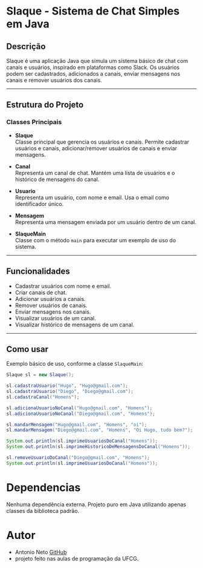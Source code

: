 # Slaque - Sistema de Chat Simples em Java

## Descrição

Slaque é uma aplicação Java que simula um sistema básico de chat com canais e usuários, inspirado em plataformas como Slack. Os usuários podem ser cadastrados, adicionados a canais, enviar mensagens nos canais e remover usuários dos canais.

---

## Estrutura do Projeto

### Classes Principais

- **Slaque**  
  Classe principal que gerencia os usuários e canais. Permite cadastrar usuários e canais, adicionar/remover usuários de canais e enviar mensagens.

- **Canal**  
  Representa um canal de chat. Mantém uma lista de usuários e o histórico de mensagens do canal.

- **Usuario**  
  Representa um usuário, com nome e email. Usa o email como identificador único.

- **Mensagem**  
  Representa uma mensagem enviada por um usuário dentro de um canal.

- **SlaqueMain**  
  Classe com o método `main` para executar um exemplo de uso do sistema.

---

## Funcionalidades

- Cadastrar usuários com nome e email.
- Criar canais de chat.
- Adicionar usuários a canais.
- Remover usuários de canais.
- Enviar mensagens nos canais.
- Visualizar usuários de um canal.
- Visualizar histórico de mensagens de um canal.

---

## Como usar

Exemplo básico de uso, conforme a classe `SlaqueMain`:

```java
Slaque sl = new Slaque();

sl.cadastraUsuario("Hugo", "Hugo@gmail.com");
sl.cadastraUsuario("Diego", "Diego@gmail.com");
sl.cadastraCanal("Homens");

sl.adicionaUsuarioNoCanal("Hugo@gmail.com", "Homens");
sl.adicionaUsuarioNoCanal("Diego@gmail.com", "Homens");

sl.mandarMensagem("Hugo@gmail.com", "Homens", "oi");
sl.mandarMensagem("Diego@gmail.com", "Homens", "Oi Hugo, tudo bem?");

System.out.println(sl.imprimeUsuariosDoCanal("Homens"));
System.out.println(sl.imprimeHistoricoDeMensagensDoCanal("Homens"));

sl.removeUsuarioDoCanal("Diego@gmail.com", "Homens");
System.out.println(sl.imprimeUsuariosDoCanal("Homens")); 

```
# Dependencias
Nenhuma dependência externa. Projeto puro em Java utilizando apenas classes da biblioteca padrão.

# Autor
- Antonio Neto [GitHub](https://www.github.com/Antonio-Farias-Neto)
- projeto feito nas aulas de programação da UFCG.